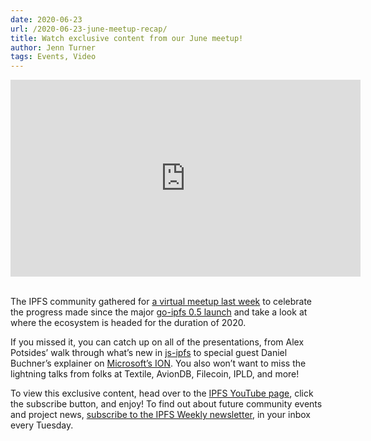 ```yaml
---
date: 2020-06-23
url: /2020-06-23-june-meetup-recap/
title: Watch exclusive content from our June meetup!
author: Jenn Turner
tags: Events, Video
---
```


<iframe width="560" height="315" src="https://www.youtube.com/embed/yhbht93ln0w" frameborder="0" allow="accelerometer; autoplay; encrypted-media; gyroscope; picture-in-picture" allowfullscreen></iframe>
<br>
<br>  
  
The IPFS community gathered for [a virtual meetup last week](https://www.youtube.com/watch?v=yhbht93ln0w&list=PLuhRWgmPaHtToVYaDkd6ZTwB2Lo30s1vB&index=2&t=0s) to celebrate the progress made since the major [go-ipfs 0.5 launch](https://blog.ipfs.io/2020-04-28-go-ipfs-0-5-0/) and take a look at where the ecosystem is headed for the duration of 2020.

If you missed it, you can catch up on all of the presentations, from Alex Potsides’ walk through what’s new in [js-ipfs](https://blog.ipfs.io/2020-06-08-js-ipfs-0-46/) to special guest Daniel Buchner’s explainer on [Microsoft’s ION](https://blog.ipfs.io/2020-06-11-identity-ipfs-ion/). You also won’t want to miss the lightning talks from folks at Textile, AvionDB, Filecoin, IPLD, and more! 

To view this exclusive content, head over to the [IPFS YouTube page](https://www.youtube.com/channel/UCdjsUXJ3QawK4O5L1kqqsew), click the subscribe button, and enjoy! To find out about future community events and project news, [subscribe to the IPFS Weekly newsletter](https://ipfs.us4.list-manage.com/subscribe?u=25473244c7d18b897f5a1ff6b&id=cad54b2230), in your inbox every Tuesday.

